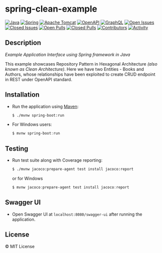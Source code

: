 # spring-clean-example

[![Java](https://img.shields.io/badge/java-%23ED8B00.svg?style=for-the-badge&logo=java&logoColor=white)](https://www.java.com/)
[![Spring](https://img.shields.io/badge/spring-%236DB33F.svg?style=for-the-badge&logo=spring&logoColor=white)](https://spring.io/)
[![Apache Tomcat](https://img.shields.io/badge/apache%20tomcat-%23F8DC75.svg?style=for-the-badge&logo=apache-tomcat&logoColor=black)](https://tomcat.apache.org/)
[![OpenAPI](https://img.shields.io/badge/openapi-6BA539?style=for-the-badge&logo=openapi-initiative&logoColor=fff)](https://www.openapis.org/)
[![GraphQL](https://img.shields.io/badge/-GraphQL-E10098?style=for-the-badge&logo=graphql&logoColor=white)](https://graphql.org/)
[![Open Issues](https://img.shields.io/github/issues-raw/Progyan1997/spring-clean-example?style=for-the-badge)](https://github.com/Progyan1997/spring-clean-example/issues)
[![Closed Issues](https://img.shields.io/github/issues-closed-raw/Progyan1997/spring-clean-example?style=for-the-badge)](https://github.com/Progyan1997/spring-clean-example/issues?q=is%3Aissue+is%3Aclosed)
[![Open Pulls](https://img.shields.io/github/issues-pr-raw/Progyan1997/spring-clean-example?style=for-the-badge)](https://github.com/Progyan1997/spring-clean-example/pulls)
[![Closed Pulls](https://img.shields.io/github/issues-pr-closed-raw/Progyan1997/spring-clean-example?style=for-the-badge)](https://github.com/Progyan1997/spring-clean-example/pulls?q=is%3Apr+is%3Aclosed)
[![Contributors](https://img.shields.io/github/contributors/Progyan1997/spring-clean-example?style=for-the-badge)](https://github.com/Progyan1997/spring-clean-example/graphs/contributors)
[![Activity](https://img.shields.io/github/last-commit/Progyan1997/spring-clean-example?style=for-the-badge&label=most%20recent%20activity)](https://github.com/Progyan1997/spring-clean-example/pulse)

## Description

_Example Application Interface using Spring framework in Java_

This example showcases Repository Pattern in Hexagonal Architecture _(also known as Clean Architecture)_. Here we have two Entities - Books and Authors, whose relationships have been exploited to create CRUD endpoint in REST under OpenAPI standard.

## Installation

- Run the application using [Maven](https://maven.apache.org/):

  ```sh
  $ ./mvnw spring-boot:run
  ```

- For Windows users:

  ```powershell
  $ mvnw spring-boot:run
  ```

## Testing

- Run test suite along with Coverage reporting:

  ```sh
  $ ./mvnw jacoco:prepare-agent test install jacoco:report
  ```

  or for Windows

  ```powershell
  $ mvnw jacoco:prepare-agent test install jacoco:report
  ```

## Swagger UI

- Open Swagger UI at `localhost:8080/swagger-ui` after running the application.

## License

&copy; MIT License
